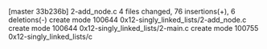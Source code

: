 [master 33b236b] 2-add_node.c
 4 files changed, 76 insertions(+), 6 deletions(-)
 create mode 100644 0x12-singly_linked_lists/2-add_node.c
 create mode 100644 0x12-singly_linked_lists/2-main.c
 create mode 100755 0x12-singly_linked_lists/c
